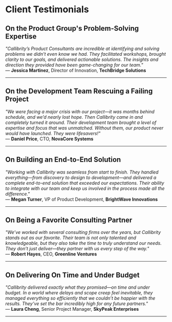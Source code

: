 # Client Testimonials

## On the Product Group's Problem-Solving Expertise  
*"Callibrity’s Product Consultants are incredible at identifying and solving problems we didn’t even know we had. They facilitated workshops, brought clarity to our goals, and delivered actionable solutions. The insights and direction they provided have been game-changing for our team."*  
— **Jessica Martinez**, Director of Innovation, **TechBridge Solutions**

---

## On the Development Team Rescuing a Failing Project  
*"We were facing a major crisis with our project—it was months behind schedule, and we’d nearly lost hope. Then Callibrity came in and completely turned it around. Their development team brought a level of expertise and focus that was unmatched. Without them, our product never would have launched. They were lifesavers!"*  
— **Daniel Price**, CTO, **NovaCore Systems**

---

## On Building an End-to-End Solution  
*"Working with Callibrity was seamless from start to finish. They handled everything—from discovery to design to development—and delivered a complete end-to-end solution that exceeded our expectations. Their ability to integrate with our team and keep us involved in the process made all the difference."*  
— **Megan Turner**, VP of Product Development, **BrightWave Innovations**

---

## On Being a Favorite Consulting Partner  
*"We’ve worked with several consulting firms over the years, but Callibrity stands out as our favorite. Their team is not only talented and knowledgeable, but they also take the time to truly understand our needs. They don’t just deliver—they partner with us every step of the way."*  
— **Robert Hayes**, CEO, **Greenline Ventures**

---

## On Delivering On Time and Under Budget  
*"Callibrity delivered exactly what they promised—on time and under budget. In a world where delays and scope creep feel inevitable, they managed everything so efficiently that we couldn’t be happier with the results. They’ve set the bar incredibly high for any future partners."*  
— **Laura Cheng**, Senior Project Manager, **SkyPeak Enterprises**

---
